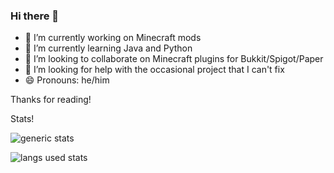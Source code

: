 ### Hi there 👋
- 🔭 I’m currently working on Minecraft mods
- 🌱 I’m currently learning Java and Python
- 👯 I’m looking to collaborate on Minecraft plugins for Bukkit/Spigot/Paper
- 🤔 I’m looking for help with the occasional project that I can't fix
- 😄 Pronouns: he/him

Thanks for reading!

Stats!

![generic stats](https://github-readme-stats.vercel.app/api/?username=osfanbuff63&theme=react&layout=compact)

![langs used stats](https://github-readme-stats.vercel.app/api/top-langs/?username=osfanbuff63&theme=react&layout=compact)
<!--
test to update


